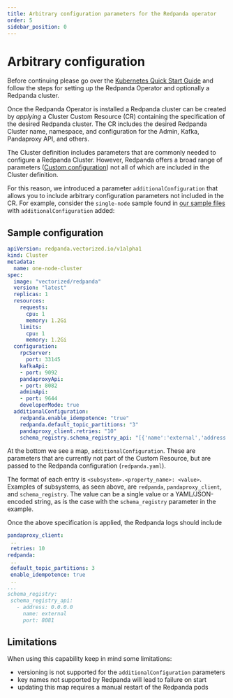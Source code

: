 ```yaml
---
title: Arbitrary configuration parameters for the Redpanda operator
order: 5
sidebar_position: 0
---
```

# Arbitrary configuration

Before continuing please go over the [Kubernetes Quick Start Guide](/docs/getting-started/quick-start-kubernetes) and follow the steps for setting up the Redpanda Operator and optionally a Redpanda cluster.

Once the Redpanda Operator is installed a Redpanda cluster can be created by *applying* a Cluster Custom Resource (CR) containing the specification of the desired Redpanda cluster. The CR includes the desired Redpanda Cluster name, namespace, and configuration for the Admin, Kafka, Pandaproxy API, and others.

The Cluster definition includes parameters that are commonly needed to configure a Redpanda
Cluster. However, Redpanda offers a broad range of parameters ([Custom configuration](/docs/deploy-self-hosted/configuration)) not all of which are included in the Cluster definition.

For this reason, we introduced a parameter `additionalConfiguration` that allows you to include
arbitrary configuration parameters not included in the CR. For example, consider the `single-node` sample found in [our sample files](https://github.com/redpanda-data/redpanda/tree/dev/src/go/k8s/config/samples) with `additionalConfiguration` added: 

## Sample configuration

```yaml
apiVersion: redpanda.vectorized.io/v1alpha1
kind: Cluster
metadata:
  name: one-node-cluster
spec:
  image: "vectorized/redpanda"
  version: "latest"
  replicas: 1
  resources:
    requests:
      cpu: 1
      memory: 1.2Gi
    limits:
      cpu: 1
      memory: 1.2Gi
  configuration:
    rpcServer:
      port: 33145
    kafkaApi:
    - port: 9092
    pandaproxyApi:
    - port: 8082
    adminApi:
    - port: 9644
    developerMode: true
  additionalConfiguration:
    redpanda.enable_idempotence: "true"
    redpanda.default_topic_partitions: "3"
    pandaproxy_client.retries: "10"
    schema_registry.schema_registry_api: "[{'name':'external','address':'0.0.0.0','port':8081}]"
```

 At the bottom we see a map, `additionalConfiguration`. These are parameters that are currently not part of the Custom Resource, but are passed to the Redpanda configuration (`redpanda.yaml`).

 The format of each entry is `<subsystem>.<property_name>: <value>`. Examples of subsystems, as seen above, are `redpanda`, `pandaproxy_client`, and `schema_registry`. The value can be a single value or a YAML/JSON-encoded string, as is the case with the `schema_registry` parameter in the example.

 Once the above specification is applied, the Redpanda logs should include

 ```yaml
 pandaproxy_client:
  ..
  retries: 10
redpanda:
  ..
  default_topic_partitions: 3
  enable_idempotence: true
  ..
...
schema_registry:
  schema_registry_api:
    - address: 0.0.0.0
      name: external
      port: 8081
```

## Limitations

 When using this capability keep in mind some limitations:
 - versioning is not supported for the `additionalConfiguration` parameters
 - key names not supported by Redpanda will lead to failure on start
 - updating this map requires a manual restart of the Redpanda pods 
